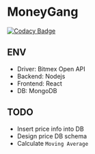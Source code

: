 # MoneyGang
[![Codacy Badge](https://api.codacy.com/project/badge/Grade/96a7d3d3138e4c6b90ba4e919e032364)](https://app.codacy.com/gh/HellBeanSsg/MoneyGang?utm_source=github.com&utm_medium=referral&utm_content=HellBeanSsg/MoneyGang&utm_campaign=Badge_Grade)
## ENV
-  Driver: Bitmex Open API
-  Backend: Nodejs
-  Frontend: React
-  DB: MongoDB

## TODO
-  Insert price info into DB
-  Design price DB schema
-  Calculate `Moving Average`
